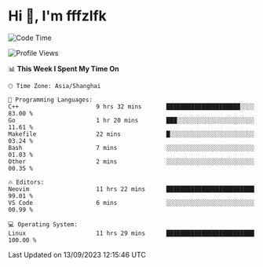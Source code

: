 # Hi 👋, I'm fffzlfk

<!--START_SECTION:waka-->
![Code Time](http://img.shields.io/badge/Code%20Time-403%20hrs%2024%20mins-blue)

![Profile Views](http://img.shields.io/badge/Profile%20Views-0-blue)

📊 **This Week I Spent My Time On** 

```text
🕑︎ Time Zone: Asia/Shanghai

💬 Programming Languages: 
C++                      9 hrs 32 mins       █████████████████████░░░░   83.00 % 
Go                       1 hr 20 mins        ███░░░░░░░░░░░░░░░░░░░░░░   11.61 % 
Makefile                 22 mins             █░░░░░░░░░░░░░░░░░░░░░░░░   03.24 % 
Bash                     7 mins              ░░░░░░░░░░░░░░░░░░░░░░░░░   01.03 % 
Other                    2 mins              ░░░░░░░░░░░░░░░░░░░░░░░░░   00.35 % 

🔥 Editors: 
Neovim                   11 hrs 22 mins      █████████████████████████   99.01 % 
VS Code                  6 mins              ░░░░░░░░░░░░░░░░░░░░░░░░░   00.99 % 

💻 Operating System: 
Linux                    11 hrs 29 mins      █████████████████████████   100.00 % 
```


 Last Updated on 13/09/2023 12:15:46 UTC
<!--END_SECTION:waka-->
